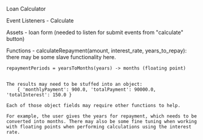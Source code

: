 Loan Calculator

Event Listeners - 
    Calculate

Assets - 
    loan form (needed to listen for submit events from "calculate" button)

Functions -
    calculateRepayment(amount, interest_rate, years_to_repay): there may be some slave functionality here.
    
    repaymentPeriods = yearsToMonths(years) -> months (floating point)


    The results may need to be stuffed into an object:
        { 'monthlyPayment': 900.0, 'totalPayment': 90000.0, 'totalInterest': 150.0 }

    Each of those object fields may require other functions to help. 
    
    For example, the user gives the years for repayment, which needs to be converted into months. There may also be some fine tuning when working with floating points when performing calculations using the interest rate.

